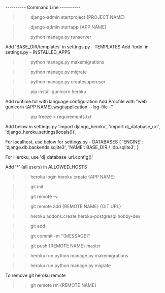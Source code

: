 ---------- Command Line ----------

> > django-admin startproject {PROJECT NAME}

> > django-admin startapp {APP NAME}

> > python manage.py runserver

Add 'BASE_DIR/templates' in settings.py - TEMPLATES
Add 'todo' in settings.py - INSTALLED_APPS

> > python manage.py makemigrations

> > python manage.py migrate

> > python manage.py createsuperuser

> > pip install gunicorn heroku

Add runtime.txt with language configuration
Add Procfile with
"web gunicorn {APP NAME}.wsgi:application --log-file -"

> > pip freeze > requirements.txt

Add below in settings.py
'import django_heroku',
'import dj_database_url',
'django_heroku.settings(locals())',

For localhost, use below for settings.py - DATABASES
{
'ENGINE': 'django.db.backends.sqlite3',
'NAME': BASE_DIR / 'db.sqlite3',
}

For Heroku, use 'dj_database_url.config()'

Add '*' (all users) in ALLOWED_HOSTS

> > heroku login
> > heroku create {APP NAME}

> > git init

> > git remote -v

> > git remote add {REMOTE NAME} {GIT URL}

> > heroku addons:create heroku-postgresql:hobby-dev

> > git add .

> > git commit -m "{MESSAGE}"

> > git push {REMOTE NAME} master

> > heroku run python manage.py makemigrations

> > heroku run python manage.py migrate

To remove git heroku remote
> > git remote rm {REMOTE NAME}